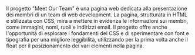 Il progetto "Meet Our Team" è una pagina web dedicata alla presentazione dei membri di un team di web development. La pagina, strutturata in HTML e stilizzata con CSS, mira a mettere in evidenza le informazioni sui membri, come immagini, nomi, ruoli e indirizzi email. Il progetto offre anche l'opportunità di esplorare i fondamenti del CSS e di sperimentare con font e tipografia per una migliore leggibilità, utilizzando per la prima volta anche il float per il posizionamento dei vari elementi nella pagina.
